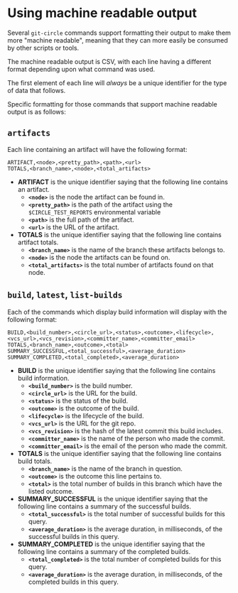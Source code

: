 # Using machine readable output

Several `git-circle` commands support formatting their output to make them
more "machine readable", meaning that they can more easily be consumed by other
scripts or tools.

The machine readable output is CSV, with each line having a different format
depending upon what command was used.

The first element of each line will *always* be a unique identifier for the
type of data that follows.

Specific formatting for those commands that support machine readable output
is as follows:

## `artifacts`

Each line containing an artifact will have the following format:

```
ARTIFACT,<node>,<pretty_path>,<path>,<url>
TOTALS,<branch_name>,<node>,<total_artifacts>
```

* **ARTIFACT** is the unique identifier saying that the following line
contains an artifact.
  * **`<node>`** is the node the artifact can be found in.
  * **`<pretty_path>`** is the path of the artifact using the
  `$CIRCLE_TEST_REPORTS` environmental variable
  * **`<path>`** is the full path of the artifact.
  * **`<url>`** is the URL of the artifact.
* **TOTALS** is the unique identifier saying that the following line contains
artifact totals.
  * **`<branch_name>`** is the name of the branch these artifacts belongs to.
  * **`<node>`** is the node the artifacts can be found on.
  * **`<total_artifacts>`** is the total number of artifacts found on that
  node.

## `build`, `latest`, `list-builds`

Each of the commands which display build information will display with the
following format:

```
BUILD,<build_number>,<circle_url>,<status>,<outcome>,<lifecycle>,<vcs_url>,<vcs_revision>,<committer_name>,<committer_email>
TOTALS,<branch_name>,<outcome>,<total>
SUMMARY_SUCCESSFUL,<total_successful>,<average_duration>
SUMMARY_COMPLETED,<total_completed>,<average_duration>
```

* **BUILD** is the unique identifier saying that the following line contains
build information.
  * **`<build_number>`** is the build number.
  * **`<circle_url>`** is the URL for the build.
  * **`<status>`** is the status of the build.
  * **`<outcome>`** is the outcome of the build.
  * **`<lifecycle>`** is the lifecycle of the build.
  * **`<vcs_url>`** is the URL for the git repo.
  * **`<vcs_revision>`** is the hash of the latest commit this build includes.
  * **`<committer_name>`** is the name of the person who made the commit.
  * **`<committer_email>`** is the email of the person who made the commit.
* **TOTALS** is the unique identifier saying that the following line contains
build totals.
  * **`<branch_name>`** is the name of the branch in question.
  * **`<outcome>`** is the outcome this line pertains to.
  * **`<total>`** is the total number of builds in this branch which have the
  listed outcome.
* **SUMMARY_SUCCESSFUL** is the unique identifier saying that the following
line contains a summary of the successful builds.
  * **`<total_successful>`** is the total number of successful builds for
  this query.
  * **`<average_duration>`** is the average duration, in milliseconds, of the
  successful builds in this query.
* **SUMMARY_COMPLETED** is the unique identifier saying that the following
line contains a summary of the completed builds.
  * **`<total_completed>`** is the total number of completed builds for this
  query.
  * **`<average_duration>`** is the average duration, in milliseconds, of the
  completed builds in this query.

